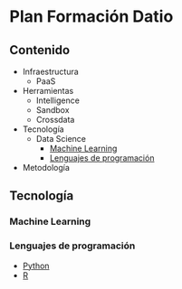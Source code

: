 # Plan Formación Datio

## Contenido

* Infraestructura
  * PaaS
* Herramientas
  * Intelligence
  * Sandbox
  * Crossdata
* Tecnología
  * Data Science
    * [Machine Learning](#machine-learning)
    * [Lenguajes de programación](#lenguajes-programacion)
* Metodología 

## Tecnología    
### Machine Learning
### Lenguajes de programación
- [Python](https://github.com/DatioBD/academy/blob/master/python.md)
- [R](https://github.com/DatioBD/academy/blob/master/r.md)

